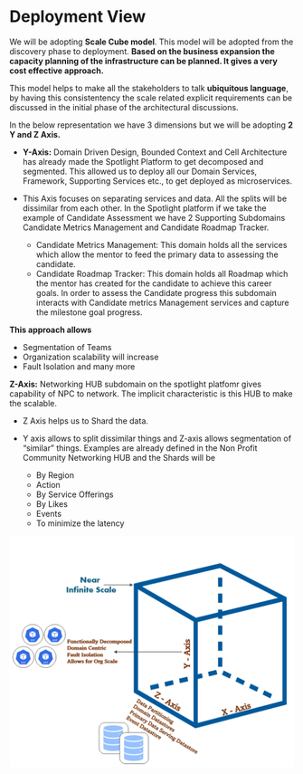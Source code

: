 # Deployment View

We will be adopting **Scale Cube model**. This model will be adopted from the discovery phase to deployment. **Based on the business expansion the capacity planning of the infrastructure can be planned. It gives a very cost effective approach.**

This model helps to make all the stakeholders to talk **ubiquitous language**, by having this consistentency the scale related explicit requirements can be discussed in the initial phase of the architectural discussions. 

In the below representation we have 3 dimensions but we will be adopting **2 Y and Z Axis.**

- **Y-Axis:** Domain Driven Design, Bounded Context and Cell Architecture has already made the Spotlight Platform to get decomposed and segmented. This allowed us to deploy all our Domain Services, Framework, Supporting Services etc., to get deployed as microservices.

-  This Axis focuses on separating services and data. All the splits will be dissimilar from each other. In the Spotlight platform if we take the example of Candidate Assessment we have 2 Supporting Subdomains Candidate Metrics Management and Candidate Roadmap Tracker.
    - Candidate Metrics Management: This domain holds all the services which allow the mentor to feed the primary data to assessing the candidate.
    -	Candidate Roadmap Tracker: This domain holds all Roadmap which the mentor has created for the candidate to achieve this career goals. In order to assess the  Candidate progress this subdomain interacts with Candidate metrics Management services and capture the milestone goal progress. 

**This approach allows**

- Segmentation of Teams
- Organization scalability will increase
- Fault Isolation and many more

**Z-Axis:** Networking HUB subdomain on the spotlight platfomr gives capability of NPC to network. The implicit characteristic is this HUB to make the scalable. 

- Z Axis helps us to Shard the data. 
- Y axis allows to split dissimilar things and Z-axis allows segmentation of “similar” things. Examples are already defined in the Non Profit Community Networking HUB and the Shards will be 

    - By Region
    - Action
    - By Service Offerings
    - By Likes
    - Events
    - To minimize the latency

![Spotlight Context Diagram](..//Images/ScaleCube.PNG)
